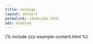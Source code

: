 ```yaml
---
title: anzeige
layout: default
permalink: /demo/ads.html
ads: enabled
---
```

{% include zzz-example-content.html %}
